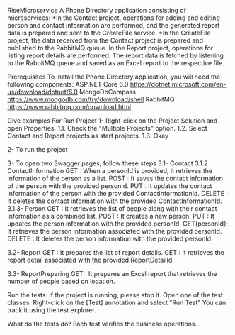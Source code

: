 RiseMicroservice
A Phone Directory application consisting of microservices:
*In the Contact project, operations for adding and editing person and contact information are performed, and the generated report data is prepared and sent to the CreateFile service.
*In the CreateFile project, the data received from the Contact project is prepared and published to the RabbitMQ queue.
In the Report project, operations for listing report details are performed. The report data is fetched by listening to the RabbitMQ queue and saved as an Excel report to the respective file.

Prerequisites
To install the Phone Directory application, you will need the following components:
ASP.NET Core 6.0
https://dotnet.microsoft.com/en-us/download/dotnet/6.0
MongoDbCompass
https://www.mongodb.com/try/download/shell
RabbitMQ
https://www.rabbitmq.com/download.html



Give examples
For Run Project
1- Right-click on the Project Solution and open Properties.
  1.1. Check the "Multiple Projects" option.
  1.2. Select Contact and Report projects as start projects.
  1.3. Okay

2- To run the project

3- To open two Swagger pages, follow these steps
  3.1- Contact 
  3.1.2 ContactInformation
        GET     : When a personId is provided, it retrieves the information of the person as a list.
        POST    : It saves the contact information of the person with the provided personId.
        PUT     : It updates the contact information of the person with the provided ContactInformationId.
        DELETE  : It deletes the contact information with the provided ContactInformationId.
  3.1.3- Person
        GET     : It retrieves the list of people along with their contact information as a combined list.
        POST    : It creates a new person.
        PUT     : It updates the person information with the provided personId.
        GET{personId}: It retrieves the person information associated with the provided personId.        
        DELETE  : It deletes the person information with the provided personId.
        
  3.2- Report
        GET     : It prepares the list of report details.
        GET    : It retrieves the report detail associated with the provided ReportDetailId.
        
  3.3- ReportPreparing
        GET     : It prepares an Excel report that retrieves the number of people based on location.



Run the tests.
If the project is running, please stop it.
Open one of the test classes. Right-click on the [Test] annotation and select "Run Test"
You can track it using the test explorer.

What do the tests do?
Each test verifies the business operations.

